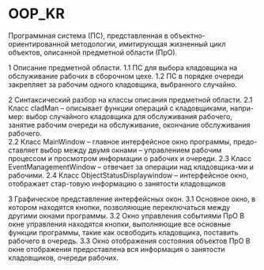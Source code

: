# OOP_KR

Программная система (ПС), представленная в объектно-ориентированной методологии, имитирующая жизненный цикл объектов, описанной предметной области (ПрО). 

1 Описание предметной области.
	1.1 ПС для выбора кладовщика на обслуживание рабочих в сборочном цехе.
	1.2 ПС в порядке очереди закрепляет за рабочим одного кладовщика, выбранного случайно.

2 Синтаксический разбор на классы описания предметной области.
	2.1 Класс cladMan – описывает функции операций с кладовщиками, напри-мер: выбор случайного кладовщика для обслуживания рабочего, 
		занятие рабочим очереди на обслуживание, окончание обслуживания рабочего.             
	2.2 Класс MainWindow – главное интерфейсное окно программы, предо-ставляет выбор между двумя окнами – управлением рабочим процессом
		и просмотром информации о рабочих и очереди.
	2.3 Класс EventManagementWindow – отвечает за операции над кладовщика-ми и рабочими.
	2.4 Класс ObjectStatusDisplaywindow – интерфейсное окно, отображает стар-товую информацию о занятости кладовщиков
 
3 Графическое представление интерфейсных окон.
	3.1 Основное окно, в котором находятся кнопки, позволяющие переключаться между другими окнами программы.
	3.2 Окно управления событиями ПрО
		В окне управления находятся кнопки, выполняющие все основные функции программы, такие как освободить кладовщика, поставить рабочего в очередь.
	3.3 Окно отображения состояния объектов ПрО
		В окне отображения предоставлена вся информация о занятости кладовщиков, очереди рабочих.


